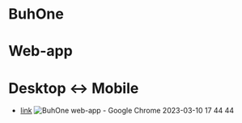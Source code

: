 # BuhOne

# Web-app

# Desktop <-> Mobile

- [link](https://alexdolz.github.io/BuhOne_Web-app/)
  ![BuhOne web-app - Google Chrome 2023-03-10 17 44 44](https://user-images.githubusercontent.com/108806800/224374223-035c2872-a9e9-4c37-aacb-911e42a9a7e6.png)
